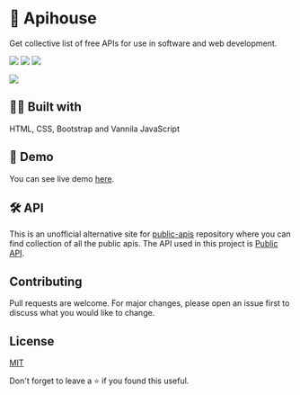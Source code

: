 # 📮 Apihouse
Get collective list of free APIs for use in software and web development.


<a href="https://github.com/rutikwankhade/Apihouse"><img src="https://badges.frapsoft.com/os/v1/open-source.svg?v=103"></a>
<a href="https://lbesson.mit-license.org"><img src="https://img.shields.io/badge/License-MIT-blue.svg"></a>
<a href="https://github.com/rutikwankhade/Apihouse"><img src="https://img.shields.io/github/stars/rutikwankhade/Apihouse.svg?style=social&label=Star"></a>




<img src="https://user-images.githubusercontent.com/47467468/131894302-d0a29bd8-5a3c-43f8-a072-b0486f056a9c.png"/>






## 👨‍💻 Built with
HTML, CSS, Bootstrap and Vannila JavaScript

## 🚀 Demo
You can see live demo [here](https://apihouse.vercel.app).

## 🛠 API

This is an unofficial alternative site for [public-apis](https://github.com/public-apis/public-apis) repository where you can find collection of all the public apis. The API used in this project is [Public API](https://github.com/davemachado/public-api). 

## Contributing
Pull requests are welcome. For major changes, please open an issue first to discuss what you would like to change.


## License
[MIT](https://choosealicense.com/licenses/mit/)

Don't forget to leave a ⭐ if you found this useful.

